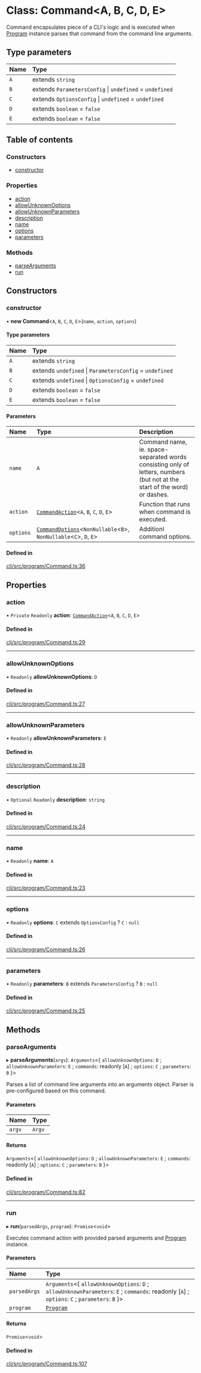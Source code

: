 # Class: Command<A, B, C, D, E\>

Command encapsulates piece of a CLI's logic and is executed when [Program](Program.md) instance
parses that command from the command line arguments.

## Type parameters

| Name | Type                                                    |
| :--- | :------------------------------------------------------ |
| `A`  | extends `string`                                        |
| `B`  | extends `ParametersConfig` \| `undefined` = `undefined` |
| `C`  | extends `OptionsConfig` \| `undefined` = `undefined`    |
| `D`  | extends `boolean` = `false`                             |
| `E`  | extends `boolean` = `false`                             |

## Table of contents

### Constructors

- [constructor](Command.md#constructor)

### Properties

- [action](Command.md#action)
- [allowUnknownOptions](Command.md#allowunknownoptions)
- [allowUnknownParameters](Command.md#allowunknownparameters)
- [description](Command.md#description)
- [name](Command.md#name)
- [options](Command.md#options)
- [parameters](Command.md#parameters)

### Methods

- [parseArguments](Command.md#parsearguments)
- [run](Command.md#run)

## Constructors

### constructor

• **new Command**<`A`, `B`, `C`, `D`, `E`\>(`name`, `action`, `options`)

#### Type parameters

| Name | Type                                                    |
| :--- | :------------------------------------------------------ |
| `A`  | extends `string`                                        |
| `B`  | extends `undefined` \| `ParametersConfig` = `undefined` |
| `C`  | extends `undefined` \| `OptionsConfig` = `undefined`    |
| `D`  | extends `boolean` = `false`                             |
| `E`  | extends `boolean` = `false`                             |

#### Parameters

| Name      | Type                                                                                                 | Description                                                                                                               |
| :-------- | :--------------------------------------------------------------------------------------------------- | :------------------------------------------------------------------------------------------------------------------------ |
| `name`    | `A`                                                                                                  | Command name, ie. space-separated words consisting only of letters, numbers (but not at the start of the word) or dashes. |
| `action`  | [`CommandAction`](../README.md#commandaction)<`A`, `B`, `C`, `D`, `E`\>                              | Function that runs when command is executed.                                                                              |
| `options` | [`CommandOptions`](../README.md#commandoptions)<`NonNullable`<`B`\>, `NonNullable`<`C`\>, `D`, `E`\> | Additionl command options.                                                                                                |

#### Defined in

[cli/src/program/Command.ts:36](https://github.com/jakubmazanec/js-tools/blob/f865764/packages/cli/src/program/Command.ts#L36)

## Properties

### action

• `Private` `Readonly` **action**: [`CommandAction`](../README.md#commandaction)<`A`, `B`, `C`, `D`,
`E`\>

#### Defined in

[cli/src/program/Command.ts:29](https://github.com/jakubmazanec/js-tools/blob/f865764/packages/cli/src/program/Command.ts#L29)

---

### allowUnknownOptions

• `Readonly` **allowUnknownOptions**: `D`

#### Defined in

[cli/src/program/Command.ts:27](https://github.com/jakubmazanec/js-tools/blob/f865764/packages/cli/src/program/Command.ts#L27)

---

### allowUnknownParameters

• `Readonly` **allowUnknownParameters**: `E`

#### Defined in

[cli/src/program/Command.ts:28](https://github.com/jakubmazanec/js-tools/blob/f865764/packages/cli/src/program/Command.ts#L28)

---

### description

• `Optional` `Readonly` **description**: `string`

#### Defined in

[cli/src/program/Command.ts:24](https://github.com/jakubmazanec/js-tools/blob/f865764/packages/cli/src/program/Command.ts#L24)

---

### name

• `Readonly` **name**: `A`

#### Defined in

[cli/src/program/Command.ts:23](https://github.com/jakubmazanec/js-tools/blob/f865764/packages/cli/src/program/Command.ts#L23)

---

### options

• `Readonly` **options**: `C` extends `OptionsConfig` ? `C` : `null`

#### Defined in

[cli/src/program/Command.ts:26](https://github.com/jakubmazanec/js-tools/blob/f865764/packages/cli/src/program/Command.ts#L26)

---

### parameters

• `Readonly` **parameters**: `B` extends `ParametersConfig` ? `B` : `null`

#### Defined in

[cli/src/program/Command.ts:25](https://github.com/jakubmazanec/js-tools/blob/f865764/packages/cli/src/program/Command.ts#L25)

## Methods

### parseArguments

▸ **parseArguments**(`argv`): `Arguments`<{ `allowUnknownOptions`: `D` ; `allowUnknownParameters`:
`E` ; `commands`: readonly [`A`] ; `options`: `C` ; `parameters`: `B` }\>

Parses a list of command line arguments into an arguments object. Parser is pre-configured based on
this command.

#### Parameters

| Name   | Type   |
| :----- | :----- |
| `argv` | `Argv` |

#### Returns

`Arguments`<{ `allowUnknownOptions`: `D` ; `allowUnknownParameters`: `E` ; `commands`: readonly
[`A`] ; `options`: `C` ; `parameters`: `B` }\>

#### Defined in

[cli/src/program/Command.ts:82](https://github.com/jakubmazanec/js-tools/blob/f865764/packages/cli/src/program/Command.ts#L82)

---

### run

▸ **run**(`parsedArgs`, `program`): `Promise`<`void`\>

Executes command action with provided parsed arguments and [Program](Program.md) instance.

#### Parameters

| Name         | Type                                                                                                                                           |
| :----------- | :--------------------------------------------------------------------------------------------------------------------------------------------- |
| `parsedArgs` | `Arguments`<{ `allowUnknownOptions`: `D` ; `allowUnknownParameters`: `E` ; `commands`: readonly [`A`] ; `options`: `C` ; `parameters`: `B` }\> |
| `program`    | [`Program`](Program.md)                                                                                                                        |

#### Returns

`Promise`<`void`\>

#### Defined in

[cli/src/program/Command.ts:107](https://github.com/jakubmazanec/js-tools/blob/f865764/packages/cli/src/program/Command.ts#L107)
